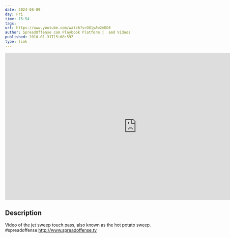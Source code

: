 ```yaml
---
date: 2024-08-09
day: Fri
time: 15:54
tags:
url: https://www.youtube.com/watch?v=O81yAw2mBDE
author: SpreadOffense com Playbook Platform 🏈  and Videos
published: 2018-01-31T15:08:59Z
type: link
---
```


<iframe width="854" height="480" src="https://www.youtube.com/embed/O81yAw2mBDE" frameborder="0" allowfullscreen></iframe>

## Description
Video of the jet sweep touch pass, also known as the hot potato sweep. #spreadoffense http://www.spreadoffense.tv